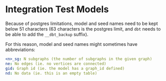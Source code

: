 # Integration Test Models

Because of postgres limitations, model and seed names need to be kept below 51 characters (63 characters is the postgres limit, and `dbt` needs to be able to add the `__dbt_backup` suffix).

For this reason, model and seed names might sometimes have abbreviations:

```yaml
<n>_sg: N subgraphs (the number of subgraphs in the given graph) 
ne: No edges (ie. no vertices are connected)
gid: Graph id (ie. the model has a graph_id defined)
nd: No data (ie. this is an empty table)
```
